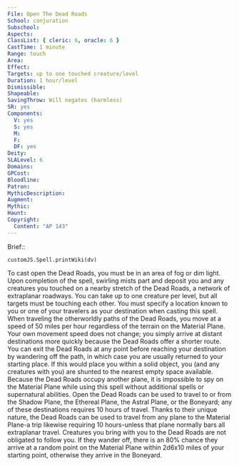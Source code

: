 ```yaml
---
File: Open The Dead Roads
School: conjuration
Subschool: 
Aspects: 
ClassList: { cleric: 6, oracle: 6 }
CastTime: 1 minute
Range: touch
Area: 
Effect: 
Targets: up to one touched creature/level
Duration: 1 hour/level
Dismissible: 
Shapeable: 
SavingThrow: Will negates (harmless)
SR: yes
Components:
  V: yes
  S: yes
  M: 
  F: 
  DF: yes
Deity: 
SLALevel: 6
Domains: 
GPCost: 
Bloodline: 
Patron: 
MythicDescription: 
Augment: 
Mythic: 
Haunt: 
Copyright:
  Content: "AP 143"
---
```

Brief:: 

```dataviewjs
customJS.Spell.printWiki(dv)
```

To cast open the Dead Roads, you must be in an area of fog or dim light. Upon completion of the spell, swirling mists part and deposit you and any creatures you touched on a nearby stretch of the Dead Roads, a network of extraplanar roadways. You can take up to one creature per level, but all targets must be touching each other. You must specify a location known to you or one of your travelers as your destination when casting this spell.  When traveling the otherworldly paths of the Dead Roads, you move at a speed of 50 miles per hour regardless of the terrain on the Material Plane. Your own movement speed does not change; you simply arrive at distant destinations more quickly because the Dead Roads offer a shorter route. You can exit the Dead Roads at any point before reaching your destination by wandering off the path, in which case you are usually returned to your starting place. If this would place  you within a solid object, you (and any creatures with you) are shunted to the nearest empty space available.  Because the Dead Roads occupy another plane, it is impossible to spy on the Material Plane while using this spell without additional spells or supernatural abilities.  Open the Dead Roads can be used to travel to or from the Shadow Plane, the Ethereal Plane, the Astral Plane, or the Boneyard; any of these destinations requires 10 hours of travel. Thanks to their unique nature, the Dead Roads can be used to travel from any plane to the Material Plane-a trip likewise requiring 10 hours-unless that plane normally bars all extraplanar travel.  Creatures you bring with you to the Dead Roads are not obligated to follow you. If they wander off, there is an 80% chance they arrive at a random point on the Material Plane within 2d6x10 miles of your starting point, otherwise they arrive in the Boneyard.
